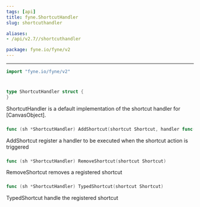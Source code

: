 ```yaml
---
tags: [api]
title: fyne.ShortcutHandler
slug: shortcuthandler

aliases:
- /api/v2.7//shortcuthandler

package: fyne.io/fyne/v2
---
```



---
```go
import "fyne.io/fyne/v2"
```

#

###

```go
type ShortcutHandler struct {
}
```

ShortcutHandler is a default implementation of the shortcut handler for [CanvasObject].

###

```go
func (sh *ShortcutHandler) AddShortcut(shortcut Shortcut, handler func(shortcut Shortcut))
```
AddShortcut register a handler to be executed when the shortcut action is triggered

###

```go
func (sh *ShortcutHandler) RemoveShortcut(shortcut Shortcut)
```
RemoveShortcut removes a registered shortcut

###

```go
func (sh *ShortcutHandler) TypedShortcut(shortcut Shortcut)
```
TypedShortcut handle the registered shortcut
